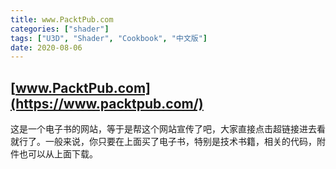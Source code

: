 ```yaml
---
title: www.PacktPub.com
categories: ["shader"]
tags: ["U3D", "Shader", "Cookbook", "中文版"]
date: 2020-08-06
---
```


## **[www.PacktPub.com](https://www.packtpub.com/)**

这是一个电子书的网站，等于是帮这个网站宣传了吧，大家直接点击超链接进去看就行了。一般来说，你只要在上面买了电子书，特别是技术书籍，相关的代码，附件也可以从上面下载。
